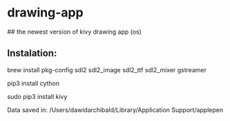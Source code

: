# drawing-app

## the newest version of kivy drawing app (os)

## Instalation:

brew install pkg-config sdl2 sdl2_image sdl2_ttf sdl2_mixer gstreamer

pip3 install cython

sudo pip3 install kivy

Data saved in: 
/Users/dawidarchibald/Library/Application Support/applepen
